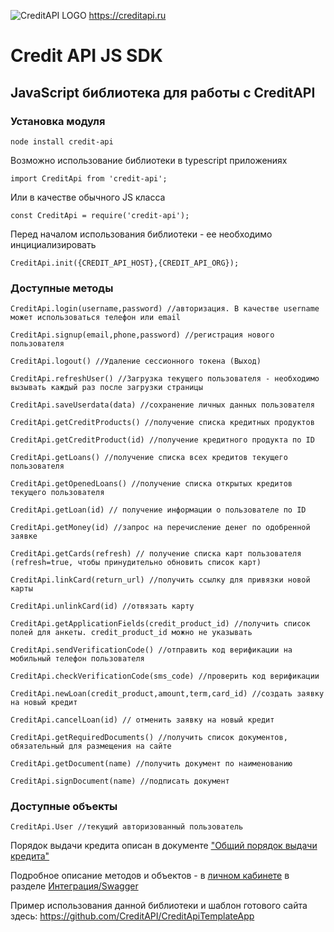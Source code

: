 ![CreditAPI LOGO](https://creditapi.ru/assets/img/favicon.png)
https://creditapi.ru
# Credit API JS SDK
## JavaScript библиотека для работы с CreditAPI 

### Установка модуля
    node install credit-api
    
Возможно использование библиотеки в typescript приложениях

    import CreditApi from 'credit-api';
    
Или в качестве обычного JS класса

    const CreditApi = require('credit-api');

Перед началом использования библиотеки - ее необходимо инцициализировать

    CreditApi.init({CREDIT_API_HOST},{CREDIT_API_ORG});


### Доступные методы


    CreditApi.login(username,password) //авторизация. В качестве username может использоваться телефон или email

    CreditApi.signup(email,phone,password) //регистрация нового пользователя
    
    CreditApi.logout() //Удаление сессионного токена (Выход)
    
    CreditApi.refreshUser() //Загрузка текущего пользователя - необходимо вызывать каждый раз после загрузки страницы
    
    CreditApi.saveUserdata(data) //сохранение личных данных пользователя
    
    CreditApi.getCreditProducts() //получение списка кредитных продуктов
    
    CreditApi.getCreditProduct(id) //получение кредитного продукта по ID
    
    CreditApi.getLoans() //получение списка всех кредитов текущего пользователя
    
    CreditApi.getOpenedLoans() //получение списка открытых кредитов текущего пользователя
    
    CreditApi.getLoan(id) // получение информации о пользователе по ID
    
    CreditApi.getMoney(id) //запрос на перечисление денег по одобренной заявке
    
    CreditApi.getCards(refresh) // получение списка карт пользователя (refresh=true, чтобы принудительно обновить список карт)
    
    CreditApi.linkCard(return_url) //получить ссылку для привязки новой карты
    
    CreditApi.unlinkCard(id) //отвязать карту
    
    CreditApi.getApplicationFields(credit_product_id) //получить список полей для анкеты. credit_product_id можно не указывать
    
    CreditApi.sendVerificationCode() //отправить код верификации на мобильный телефон пользователя
    
    CreditApi.checkVerificationCode(sms_code) //проверить код верификации 
    
    CreditApi.newLoan(credit_product,amount,term,card_id) //создать заявку на новый кредит
    
    CreditApi.cancelLoan(id) // отменить заявку на новый кредит
    
    CreditApi.getRequiredDocuments() //получить список документов, обязательный для размещения на сайте
    
    CreditApi.getDocument(name) //получить документ по наименованию
    
    CreditApi.signDocument(name) //подписать документ
    
### Доступные объекты

    CreditApi.User //текущий авторизованный пользователь
    
    
Порядок выдачи кредита описан в документе ["Общий порядок выдачи кредита"](https://creditapi.ru/assets/docs/CreditAPI%20Manual%20RU.pdf)

Подробное описание методов и объектов - в [личном кабинете](https://creditapi.ru/sandbox/) в разделе [Интеграция/Swagger](https://creditapi.ru/sandbox/#/integration/swagger)

Пример использования данной библиотеки и шаблон готового сайта здесь: https://github.com/CreditAPI/CreditApiTemplateApp

